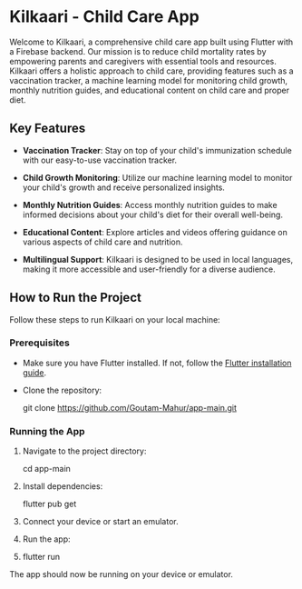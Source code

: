 # Kilkaari - Child Care App

Welcome to Kilkaari, a comprehensive child care app built using Flutter with a Firebase backend. Our mission is to reduce child mortality rates by empowering parents and caregivers with essential tools and resources. Kilkaari offers a holistic approach to child care, providing features such as a vaccination tracker, a machine learning model for monitoring child growth, monthly nutrition guides, and educational content on child care and proper diet.

## Key Features

- **Vaccination Tracker**: Stay on top of your child's immunization schedule with our easy-to-use vaccination tracker.

- **Child Growth Monitoring**: Utilize our machine learning model to monitor your child's growth and receive personalized insights.

- **Monthly Nutrition Guides**: Access monthly nutrition guides to make informed decisions about your child's diet for their overall well-being.

- **Educational Content**: Explore articles and videos offering guidance on various aspects of child care and nutrition.

- **Multilingual Support**: Kilkaari is designed to be used in local languages, making it more accessible and user-friendly for a diverse audience.

## How to Run the Project

Follow these steps to run Kilkaari on your local machine:

### Prerequisites

- Make sure you have Flutter installed. If not, follow the [Flutter installation guide](https://flutter.dev/docs/get-started/install).

- Clone the repository:

  
  git clone https://github.com/Goutam-Mahur/app-main.git
  

### Running the App

1. Navigate to the project directory:


   cd app-main


2. Install dependencies:

   
   flutter pub get
   

3. Connect your device or start an emulator.

4. Run the app:

   
5.  flutter run
   

The app should now be running on your device or emulator.

